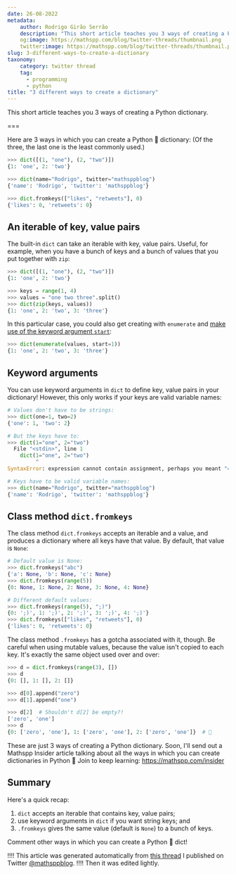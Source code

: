 ```yaml
---
date: 26-08-2022
metadata:
    author: Rodrigo Girão Serrão
    description: "This short article teaches you 3 ways of creating a Python dictionary."
    og:image: https://mathspp.com/blog/twitter-threads/thumbnail.png
    twitter:image: https://mathspp.com/blog/twitter-threads/thumbnail.png
slug: 3-different-ways-to-create-a-dictionary
taxonomy:
    category: twitter thread
    tag:
      - programming
      - python
title: "3 different ways to create a dictionary"
---
```


This short article teaches you 3 ways of creating a Python dictionary.

===

Here are 3 ways in which you can create a Python 🐍 dictionary:
(Of the three, the last one is the least commonly used.)

```py
>>> dict([(1, "one"), (2, "two")])
{1: 'one', 2: 'two'}

>>> dict(name="Rodrigo", twitter="mathsppblog")
{'name': 'Rodrigo', 'twitter': 'mathsppblog'}

>>> dict.fromkeys(["likes", "retweets"], 0)
{'likes': 0, 'retweets': 0}
```


## An iterable of key, value pairs

The built-in `dict` can take an iterable with key, value pairs.
Useful, for example, when you have a bunch of keys and a bunch of values that you put together with `zip`:

```py
>>> dict([(1, "one"), (2, "two")])
{1: 'one', 2: 'two'}

>>> keys = range(1, 4)
>>> values = "one two three".split()
>>> dict(zip(keys, values))
{1: 'one', 2: 'two', 3: 'three'}
```

In this particular case, you could also get creating with `enumerate`
and [make use of the keyword argument `start`](/blog/pydonts/enumerate-me#optional-start-argument):

```py
>>> dict(enumerate(values, start=1))
{1: 'one', 2: 'two', 3: 'three'}
```


## Keyword arguments

You can use keyword arguments in `dict` to define key, value pairs in your dictionary!
However, this only works if your keys are valid variable names:

```py
# Values don't have to be strings:
>>> dict(one=1, two=2)
{'one': 1, 'two': 2}

# But the keys have to:
>>> dict(1="one", 2="two")
  File "<stdin>", line 1
    dict(1="one", 2="two")
         ^
SyntaxError: expression cannot contain assignment, perhaps you meant "=="?

# Keys have to be valid variable names:
>>> dict(name="Rodrigo", twitter="mathsppblog")
{'name': 'Rodrigo', 'twitter': 'mathsppblog'}
```


## Class method `dict.fromkeys`

The class method `dict.fromkeys` accepts an iterable and a value, and produces a dictionary where all keys have that value.
By default, that value is `None`:

```py
# Default value is None:
>>> dict.fromkeys("abc")
{'a': None, 'b': None, 'c': None}
>>> dict.fromkeys(range(5))
{0: None, 1: None, 2: None, 3: None, 4: None}

# Different default values:
>>> dict.fromkeys(range(5), ";)")
{0: ';)', 1: ';)', 2: ';)', 3: ';)', 4: ';)'}
>>> dict.fromkeys(["likes", "retweets"], 0)
{'likes': 0, 'retweets': 0}
```


The class method `.fromkeys` has a gotcha associated with it, though.
Be careful when using mutable values, because the value isn't copied to each key.
It's exactly the same object used over and over:

```py
>>> d = dict.fromkeys(range(3), [])
>>> d
{0: [], 1: [], 2: []}

>>> d[0].append("zero")
>>> d[1].append("one")

>>> d[2]  # Shouldn't d[2] be empty?!
['zero', 'one']
>>> d
{0: ['zero', 'one'], 1: ['zero', 'one'], 2: ['zero', 'one']}  # 🤯
```


These are just 3 ways of creating a Python dictionary.
Soon, I'll send out a Mathspp Insider article talking about all the ways in which you can create dictionaries in Python 🐍
Join to keep learning: <https://mathspp.com/insider>


## Summary

Here's a quick recap:

 1. `dict` accepts an iterable that contains key, value pairs;
 2. use keyword arguments in `dict` if you want string keys; and
 3. `.fromkeys` gives the same value (default is `None`) to a bunch of keys.

Comment other ways in which you can create a Python 🐍 dict!


!!!! This article was generated automatically from [this thread](https://twitter.com/mathsppblog/status/1563153357359181824) I published on Twitter [@mathsppblog][mathsppblog].
!!!! Then it was edited lightly.

[mathsppblog]: https://twitter.com/mathsppblog
